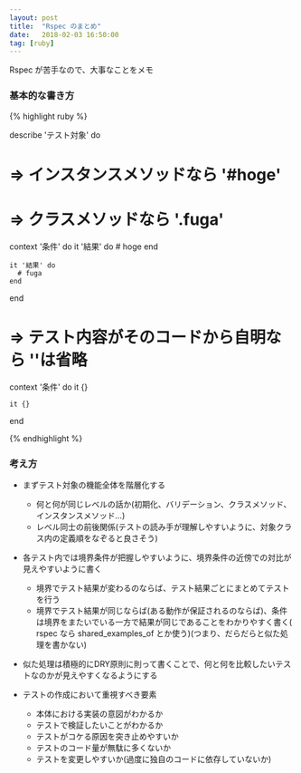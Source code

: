```yaml
---
layout: post
title:  "Rspec のまとめ"
date:   2018-02-03 16:50:00
tag: [ruby]
---
```


Rspec が苦手なので、大事なことをメモ

### 基本的な書き方

{% highlight ruby %}

describe 'テスト対象' do
# => インスタンスメソッドなら '#hoge'
# => クラスメソッドなら '.fuga'

  context '条件' do
    it '結果' do
      # hoge
    end

    it '結果' do
      # fuga
    end
  end

# => テスト内容がそのコードから自明なら ''は省略
  context '条件' do
    it {}

    it {}
  end

{% endhighlight %}

### 考え方

- まずテスト対象の機能全体を階層化する
  - 何と何が同じレベルの話か(初期化、バリデーション、クラスメソッド、インスタンスメソッド...)
  - レベル同士の前後関係(テストの読み手が理解しやすいように、対象クラス内の定義順をなぞると良さそう)

- 各テスト内では境界条件が把握しやすいように、境界条件の近傍での対比が見えやすいように書く
  - 境界でテスト結果が変わるのならば、テスト結果ごとにまとめてテストを行う
  - 境界でテスト結果が同じならば(ある動作が保証されるのならば)、条件は境界をまたいでいる一方で結果が同じであることをわかりやすく書く( rspec なら shared_examples_of とか使う)(つまり、だらだらと似た処理を書かない)

- 似た処理は積極的にDRY原則に則って書くことで、何と何を比較したいテストなのかが見えやすくなるようにする

- テストの作成において重視すべき要素
  - 本体における実装の意図がわかるか
  - テストで検証したいことがわかるか
  - テストがコケる原因を突き止めやすいか
  - テストのコード量が無駄に多くないか
  - テストを変更しやすいか(過度に独自のコードに依存していないか)
